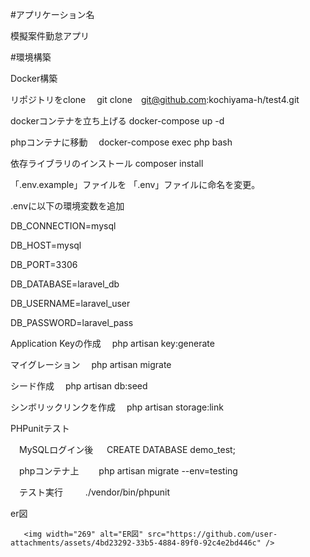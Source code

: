 #アプリケーション名

模擬案件勤怠アプリ

#環境構築

Docker構築

リポジトリをclone 　git clone　git@github.com:kochiyama-h/test4.git

dockerコンテナを立ち上げる docker-compose up -d

phpコンテナに移動 　docker-compose exec php bash

依存ライブラリのインストール composer install

「.env.example」ファイルを 「.env」ファイルに命名を変更。

.envに以下の環境変数を追加

DB_CONNECTION=mysql

DB_HOST=mysql

DB_PORT=3306

DB_DATABASE=laravel_db

DB_USERNAME=laravel_user

DB_PASSWORD=laravel_pass


Application Keyの作成 　php artisan key:generate

マイグレーション 　php artisan migrate

シード作成 　php artisan db:seed

シンボリックリンクを作成 　php artisan storage:link

PHPunitテスト

　MySQLログイン後 　 CREATE DATABASE demo_test;

　phpコンテナ上 　　php artisan migrate --env=testing

　テスト実行 　　 ./vendor/bin/phpunit


er図



       <img width="269" alt="ER図" src="https://github.com/user-attachments/assets/4bd23292-33b5-4884-89f0-92c4e2bd446c" />
